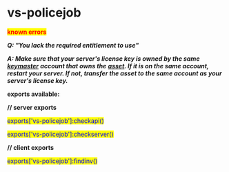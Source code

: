 # vs-policejob

<mark style="color:red;">**known errors**</mark> &#x20;

_**Q: "You lack the required entitlement to use"**_&#x20;

_**A: Make sure that your server's license key is owned by the same**_ [_**keymaster**_](https://keymaster.fivem.net/) _**account that owns the**_ [_**asset**_](https://keymaster.fivem.net/asset-grants)_**. If it is on the same account, restart your server. If not, transfer the asset to the same account as your server's license key.**_



**exports available:**

**// server exports**&#x20;

<mark style="color:blue;">exports\['vs-policejob']:checkapi()</mark>&#x20;

<mark style="color:blue;">exports\['vs-policejob']:checkserver()</mark>

**// client exports**

<mark style="color:blue;">exports\['vs-policejob']:findinv()</mark>
